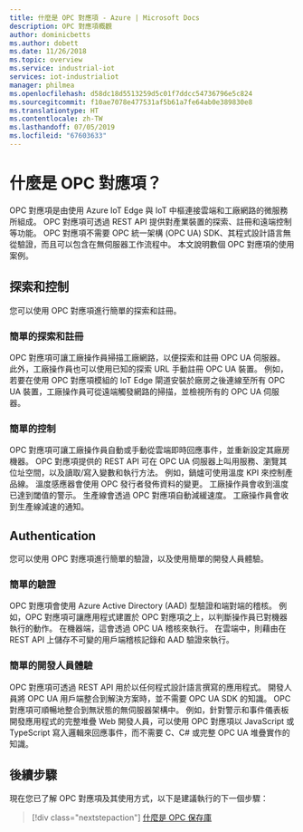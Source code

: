 ```yaml
---
title: 什麼是 OPC 對應項 - Azure | Microsoft Docs
description: OPC 對應項概觀
author: dominicbetts
ms.author: dobett
ms.date: 11/26/2018
ms.topic: overview
ms.service: industrial-iot
services: iot-industrialiot
manager: philmea
ms.openlocfilehash: d58dc18d5513259d5c01f7ddcc54736796e5c824
ms.sourcegitcommit: f10ae7078e477531af5b61a7fe64ab0e389830e8
ms.translationtype: HT
ms.contentlocale: zh-TW
ms.lasthandoff: 07/05/2019
ms.locfileid: "67603633"
---
```

# <a name="what-is-opc-twin"></a>什麼是 OPC 對應項？

OPC 對應項是由使用 Azure IoT Edge 與 IoT 中樞連接雲端和工廠網路的微服務所組成。 OPC 對應項可透過 REST API 提供對產業裝置的探索、註冊和遠端控制等功能。 OPC 對應項不需要 OPC 統一架構 (OPC UA) SDK、其程式設計語言無從驗證，而且可以包含在無伺服器工作流程中。 本文說明數個 OPC 對應項的使用案例。

## <a name="discovery-and-control"></a>探索和控制
您可以使用 OPC 對應項進行簡單的探索和註冊。

### <a name="simple-discovery-and-registration"></a>簡單的探索和註冊
OPC 對應項可讓工廠操作員掃描工廠網路，以便探索和註冊 OPC UA 伺服器。 此外，工廠操作員也可以使用已知的探索 URL 手動註冊 OPC UA 裝置。 例如，若要在使用 OPC 對應項模組的 IoT Edge 閘道安裝於廠房之後連線至所有 OPC UA 裝置，工廠操作員可從遠端觸發網路的掃描，並檢視所有的 OPC UA 伺服器。 

### <a name="simple-control"></a>簡單的控制
OPC 對應項可讓工廠操作員自動或手動從雲端即時回應事件，並重新設定其廠房機器。 OPC 對應項提供的 REST API 可在 OPC UA 伺服器上叫用服務、瀏覽其位址空間，以及讀取/寫入變數和執行方法。 例如，鍋爐可使用溫度 KPI 來控制產品線。 溫度感應器會使用 OPC 發行者發佈資料的變更。 工廠操作員會收到溫度已達到閾值的警示。 生產線會透過 OPC 對應項自動減緩速度。 工廠操作員會收到生產線減速的通知。

## <a name="authentication"></a>Authentication
您可以使用 OPC 對應項進行簡單的驗證，以及使用簡單的開發人員體驗。

### <a name="simple-authentication"></a>簡單的驗證 
OPC 對應項會使用 Azure Active Directory (AAD) 型驗證和端對端的稽核。 例如，OPC 對應項可讓應用程式建置於 OPC 對應項之上，以判斷操作員已對機器執行的動作。 在機器端，這會透過 OPC UA 稽核來執行。 在雲端中，則藉由在 REST API 上儲存不可變的用戶端稽核記錄和 AAD 驗證來執行。

### <a name="simple-developer-experience"></a>簡單的開發人員體驗 
OPC 對應項可透過 REST API 用於以任何程式設計語言撰寫的應用程式。 開發人員將 OPC UA 用戶端整合到解決方案時，並不需要 OPC UA SDK 的知識。 OPC 對應項可順暢地整合到無狀態的無伺服器架構中。 例如，針對警示和事件儀表板開發應用程式的完整堆疊 Web 開發人員，可以使用 OPC 對應項以 JavaScript 或 TypeScript 寫入邏輯來回應事件，而不需要 C、C# 或完整 OPC UA 堆疊實作的知識。 

## <a name="next-steps"></a>後續步驟

現在您已了解 OPC 對應項及其使用方式，以下是建議執行的下一個步驟：

> [!div class="nextstepaction"]
> [什麼是 OPC 保存庫](overview-opc-twin-architecture.md)